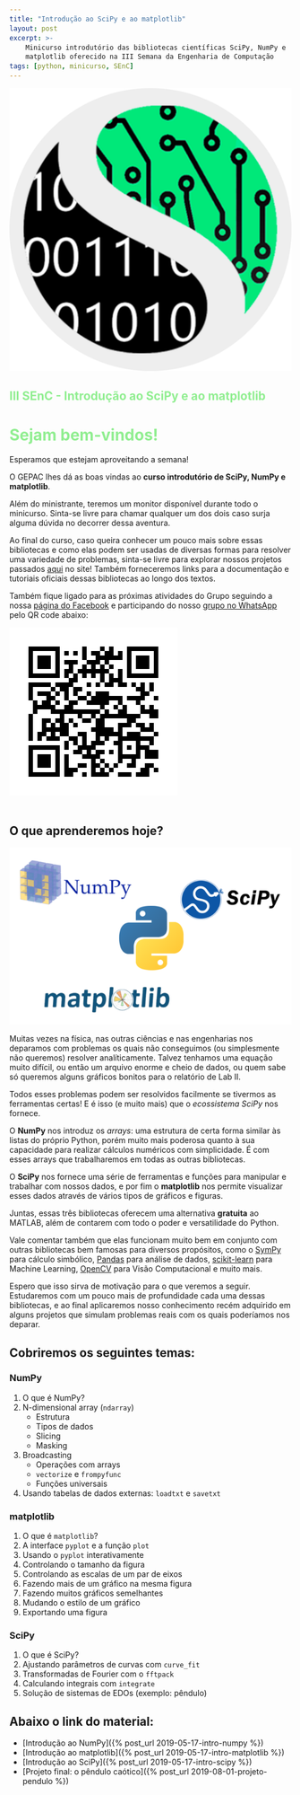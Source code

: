 ```yaml
---
title: "Introdução ao SciPy e ao matplotlib"
layout: post
excerpt: >-
    Minicurso introdutório das bibliotecas científicas SciPy, NumPy e
    matplotlib oferecido na III Semana da Engenharia de Computação
tags: [python, minicurso, SEnC]
---
```


![logo SEnC](../img/SEnC-2019/logosenc.png)

<h2 style="color:lightgreen">III SEnC - Introdução ao SciPy e ao matplotlib </h2>
<h1 style="color:lightgreen">Sejam bem-vindos!</h1>
Esperamos que estejam aproveitando a semana!

O GEPAC lhes dá as boas vindas ao **curso introdutório de SciPy, NumPy e matplotlib**.

Além do ministrante, teremos um monitor disponível durante todo o minicurso.
Sinta-se livre para chamar qualquer um dos dois caso surja alguma dúvida no
decorrer dessa aventura.

Ao final do curso, caso queira conhecer um pouco mais sobre essas
bibliotecas e como elas podem ser usadas de diversas formas para resolver
uma variedade de problemas, sinta-se livre para explorar nossos projetos
passados [aqui](https://gepac.github.io/) no site! Também forneceremos links
para a documentação e tutoriais oficiais dessas bibliotecas ao longo dos
textos.

Também fique ligado para as próximas atividades do Grupo seguindo a nossa
[página do Facebook](https://www.facebook.com/pac.ifsc/) e participando do
nosso [grupo no
WhatsApp](https://chat.whatsapp.com/EgfLUgRvFGb6rAoTLh4m7I) pelo QR code
abaixo:

![QRCode para a Semana de Engenharia de Computação 2019](../img/SEnC-2019/frame.png)
<br><br>


## O que aprenderemos hoje?

![bibliotecas](../img/SEnC-2019/biblios.png)

Muitas vezes na física, nas outras ciências e nas engenharias nos deparamos
com problemas os quais não conseguimos (ou simplesmente não queremos)
resolver analíticamente.  Talvez tenhamos uma equação muito difícil, ou
então um arquivo enorme e cheio de dados, ou quem sabe só queremos alguns
gráficos bonitos para o relatório de Lab II.

Todos esses problemas podem ser resolvidos facilmente se tivermos as
ferramentas certas! E é isso (e muito mais) que o *ecossistema SciPy* nos
fornece.

O **NumPy** nos introduz os *arrays*: uma estrutura de certa forma similar
às listas do próprio Python, porém muito mais poderosa quanto à sua
capacidade para realizar cálculos numéricos com simplicidade. É com esses
arrays que trabalharemos em todas as outras bibliotecas.

O **SciPy** nos fornece uma série de ferramentas e funções para manipular e
trabalhar com nossos dados, e por fim o **matplotlib** nos permite
visualizar esses dados através de vários tipos de gráficos e figuras.

Juntas, essas três bibliotecas oferecem uma alternativa **gratuita** ao
MATLAB, além de contarem com todo o poder e versatilidade do Python.

Vale comentar também que elas funcionam muito bem em conjunto com outras
bibliotecas bem famosas para diversos propósitos, como o
[SymPy](https://www.sympy.org/en/index.html) para cálculo simbólico,
[Pandas](https://pandas.pydata.org/) para análise de dados,
[scikit-learn](https://scikit-learn.org/stable/) para Machine Learning,
[OpenCV](https://opencv.org/) para Visão Computacional e muito mais.

Espero que isso sirva de motivação para o que veremos a seguir. Estudaremos
com um pouco mais de profundidade cada uma dessas bibliotecas, e ao final
aplicaremos nosso conhecimento recém adquirido em alguns projetos que
simulam problemas reais com os quais poderíamos nos deparar.

## Cobriremos os seguintes temas:

### NumPy

1. O que é NumPy?
2. N-dimensional array (`ndarray`)
    - Estrutura
    - Tipos de dados
    - Slicing
    - Masking
3. Broadcasting
    - Operações com arrays
    - `vectorize` e `frompyfunc`
    - Funções universais
4. Usando tabelas de dados externas: `loadtxt` e `savetxt`

### matplotlib

1. O que é `matplotlib`?
1. A interface `pyplot` e a função `plot`
1. Usando o `pyplot` interativamente
1. Controlando o tamanho da figura
1. Controlando as escalas de um par de eixos
1. Fazendo mais de um gráfico na mesma figura
1. Fazendo muitos gráficos semelhantes
1. Mudando o estilo de um gráfico
1. Exportando uma figura

### SciPy

1. O que é SciPy?
1. Ajustando parâmetros de curvas com `curve_fit`
1. Transformadas de Fourier com o `fftpack`
1. Calculando integrais com `integrate`
1. Solução de sistemas de EDOs (exemplo: pêndulo)


## Abaixo o link do material:
- [Introdução ao NumPy]({% post_url 2019-05-17-intro-numpy %})
- [Introdução ao matplotlib]({% post_url 2019-05-17-intro-matplotlib %})
- [Introdução ao SciPy]({% post_url 2019-05-17-intro-scipy %})
- [Projeto final: o pêndulo caótico]({% post_url 2019-08-01-projeto-pendulo %})
